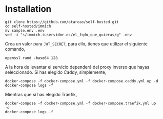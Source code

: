 # Installation

```
git clone https://github.com/atareao/self-hosted.git
cd self-hosted/immich
mv sample.env .env
sed -i "s/immich.tuservidor.es/el_fqdn_que_quieras/g" .env
```

Crea un valor para `JWT_SECRET`, para ello, tienes que utilizar el siguiente comando,

```
openssl rand -base64 128
```

A la hora de levantar el servicio dependerá del proxy inverso que hayas seleccionado. Si has elegido Caddy, simplemente,

```
docker-compose -f docker-compose.yml -f docker-compose.caddy.yml up -d
docker-compose logs -f
```

Mientras que si has elegido Traefik,

```
docker-compose -f docker-compose.yml -f docker-compose.traefik.yml up -d
docker-compose logs -f
```

